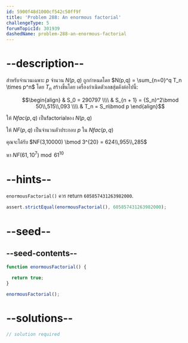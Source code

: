 ```yaml
---
id: 5900f48d1000cf542c50ff9f
title: 'Problem 288: An enormous factorial'
challengeType: 5
forumTopicId: 301939
dashedName: problem-288-an-enormous-factorial
---
```


# --description--

สำหรับจำนวนเฉพาะ $p$ จำนวน $N(p,q)$ ถูกกำหนดโดย $N(p,q) = \sum_{n=0}^q T_n \times p^n$ โดย $T_n$ สร้างขึ้นโดย เครื่องกำเนิดตัวเลขสุ่มดังต่อไปนี้:

$$\begin{align}
  & S_0 = 290797 \\\\
  & S_{n + 1} = {S_n}^2\bmod 50\\,515\\,093 \\\\
  & T_n = S_n\bmod p
\end{align}$$

ให้ $Nfac(p,q)$ เป็นfactorialของ $N(p,q)$

ให้ $NF(p,q)$ เป็นจำนวนตัวประกอบ $p$ ใน $Nfac(p,q)$

คุณจะได้รับ $NF(3,10000) \bmod 3^{20} = 624\\,955\\,285$

หา $NF(61,{10}^7)\bmod {61}^{10}$

# --hints--

`enormousFactorial()` ควร return `605857431263982000`.

```js
assert.strictEqual(enormousFactorial(), 605857431263982000);
```

# --seed--

## --seed-contents--

```js
function enormousFactorial() {

  return true;
}

enormousFactorial();
```

# --solutions--

```js
// solution required
```
